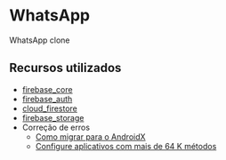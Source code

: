 # WhatsApp

WhatsApp clone

## Recursos utilizados

  * [firebase_core](https://pub.dev/packages/firebase_core)
  * [firebase_auth](https://pub.dev/packages/firebase_auth)
  * [cloud_firestore](https://pub.dev/packages/cloud_firestore)
  * [firebase_storage](https://pub.dev/packages/firebase_storage)
  * Correção de erros
    * [Como migrar para o AndroidX](https://developer.android.com/jetpack/androidx/migrate)
    * [Configure aplicativos com mais de 64 K métodos](https://developer.android.com/studio/build/multidex)
    
